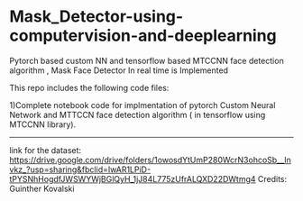 # Mask_Detector-using-computervision-and-deeplearning
Pytorch based custom NN and tensorflow based MTCCNN face detection algorithm , Mask Face Detector In real time is Implemented



This repo includes the following code files:

1)Complete notebook code for implmentation of pytorch Custom Neural Network and MTTCCN face detection algorithm ( in tensorflow using MTCCNN library).



---------------------------
link for the dataset:
https://drive.google.com/drive/folders/1owosdYtUmP280WcrN3ohcoSb__lnvkz_?usp=sharing&fbclid=IwAR1LPiD-tPYSNhHogdfJWSWYWjBGlQyH_1jJ84L775zUfrALQXD22DWtmg4
Credits:
Guinther Kovalski

